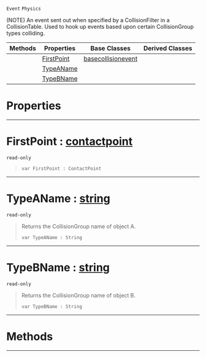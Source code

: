  `Event` `Physics`



(NOTE) An event sent out when specified by a CollisionFilter in a CollisionTable. Used to hook up events based upon certain CollisionGroup types colliding.

|Methods|Properties|Base Classes|Derived Classes|
|---|---|---|---|
| |[ FirstPoint](https://github.com/zeroengineteam/ZeroDocs/blob/master/code_reference/class_reference/collisiongroupevent.markdown#firstpoint-zero-engine-d)|[basecollisionevent](https://github.com/zeroengineteam/ZeroDocs/blob/master/code_reference/class_reference/basecollisionevent.markdown)| |
| |[ TypeAName](https://github.com/zeroengineteam/ZeroDocs/blob/master/code_reference/class_reference/collisiongroupevent.markdown#typeaname-zero-engine-do)| | |
| |[ TypeBName](https://github.com/zeroengineteam/ZeroDocs/blob/master/code_reference/class_reference/collisiongroupevent.markdown#typebname-zero-engine-do)| | |


 #  Properties


---  
 #  FirstPoint : [contactpoint](https://github.com/zeroengineteam/ZeroDocs/blob/master/code_reference/class_reference/contactpoint.markdown)

 `read-only`

> 
> ``` lang=cpp, name=Nada
> var FirstPoint : ContactPoint


---  
 #  TypeAName : [string](https://github.com/zeroengineteam/ZeroDocs/blob/master/code_reference/nada_base_types/string.markdown)

 `read-only`

> Returns the CollisionGroup name of object A.
> ``` lang=cpp, name=Nada
> var TypeAName : String


---  
 #  TypeBName : [string](https://github.com/zeroengineteam/ZeroDocs/blob/master/code_reference/nada_base_types/string.markdown)

 `read-only`

> Returns the CollisionGroup name of object B.
> ``` lang=cpp, name=Nada
> var TypeBName : String


---  
 #  Methods


---  
 

 